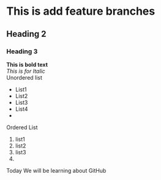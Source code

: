 # This is add feature branches
## Heading 2
### Heading 3
**This is bold text**
<br/>
_This is for Italic_
<br/>
Unordered list
- List1
- List2
- List3
- List4
- <br/>
Ordered List
<br/>
1. list1
2. list2
3. list3
4. 
Today We will be learning about GitHub

